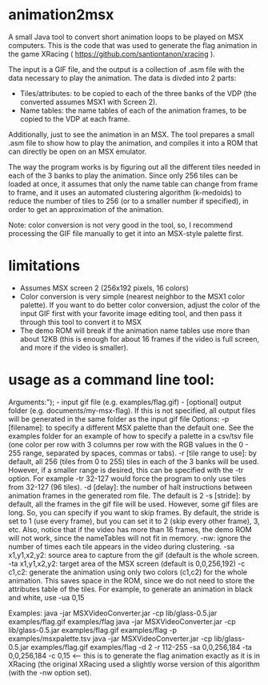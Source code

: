 # animation2msx

A small Java tool to convert short animation loops to be played on MSX computers. This is the code that was used to generate the flag animation in the game XRacing ( https://github.com/santiontanon/xracing ).

The input is a GIF file, and the output is a collection of .asm file with the data necessary to play the animation. The data is divded into 2 parts:
- Tiles/attributes: to be copied to each of the three banks of the VDP (the converted assumes MSX1 with Screen 2).
- Name tables: the name tables of each of the animation frames, to be copied to the VDP at each frame. 

Additionally, just to see the animation in an MSX. The tool prepares a small .asm file to show how to play the animation, and compiles it into a ROM that can directly be open on an MSX emulator.

The way the program works is by figuring out all the different tiles needed in each of the 3 banks to play the animation. Since only 256 tiles can be loaded at once, it assumes that only the name table can change from frame to frame, and it uses an automated clustering algorithm (k-medoids) to reduce the number of tiles to 256 (or to a smaller number if specified), in order to get an approximation of the animation.

Note: color conversion is not very good in the tool, so, I recommend processing the GIF file manually to get it into an MSX-style palette first.

# limitations

- Assumes MSX screen 2 (256x192 pixels, 16 colors)
- Color conversion is very simple (nearest neighbor to the MSX1 color palette). If you want to do better color conversion, adjust the color of the input GIF first with your favorite image editing tool, and then pass it through this tool to convert it to MSX
- The demo ROM will break if the animation name tables use more than about 12KB (this is enough for about 16 frames if the video is full screen, and more if the video is smaller).

# usage as a command line tool:

Arguments:");
    - input gif file (e.g. examples/flag.gif)
    - [optional] output folder (e.g. documents/my-msx-flag).
          If this is not specified, all output files will be generated in the same folder
          as the input gif file
Options:
    -p [filename]: to specify a different MSX palette than the default one. See the examples folder for an example of how to specify a palette in a csv/tsv file (one color per row with 3 columns per row with the RGB values in the 0 - 255 range, separated by spaces, commas or tabs).
    -r [tile range to use]: by default, all 256 (tiles from 0 to 255) tiles in each of the 3 banks will be used. However, if a smaller range is desired, this can be specified with the -tr option. For example -tr 32-127 would force the program to only use tiles from 32-127 (96 tiles).
    -d [delay]: the number of halt instructions between animation frames in the generated rom file. The default is 2
    -s [stride]: by default, all the frames in the gif file will be used. However, some gif files are long. So, you can specify if you want to skip frames. By default, the stride is set to 1 (use every frame), but you can set it to 2 (skip every other frame), 3, etc. Also, notice that if the video has more than 16 frames, the demo ROM will not work, since the nameTables will not fit in memory.
    -nw: ignore the number of times each tile appears in the video during clustering.
    -sa x1,y1,x2,y2: source area to capture from the gif (default is the whole screen.
    -ta x1,y1,x2,y2: target area of the MSX screen (default is 0,0,256,192)
    -c c1,c2: generate the animation using only two colors (c1,c2) for the whole animation. This saves space in the ROM, since we do not need to store the attributes table of the tiles. For example, to generate an animation in black and white, use -ua 0,15

Examples:
    java -jar MSXVideoConverter.jar -cp lib/glass-0.5.jar examples/flag.gif examples/flag
    java -jar MSXVideoConverter.jar -cp lib/glass-0.5.jar examples/flag.gif examples/flag -p examples/msxpalette.tsv
    java -jar MSXVideoConverter.jar -cp lib/glass-0.5.jar examples/flag.gif examples/flag -d 2 -r 112-255 -sa 0,0,256,184 -ta 0,0,256,184 -c 0,15   <-- this is to generate the flag animation exactly as it is in XRacing (the original XRacing used a slightly worse version of this algorithm (with the -nw option set).

